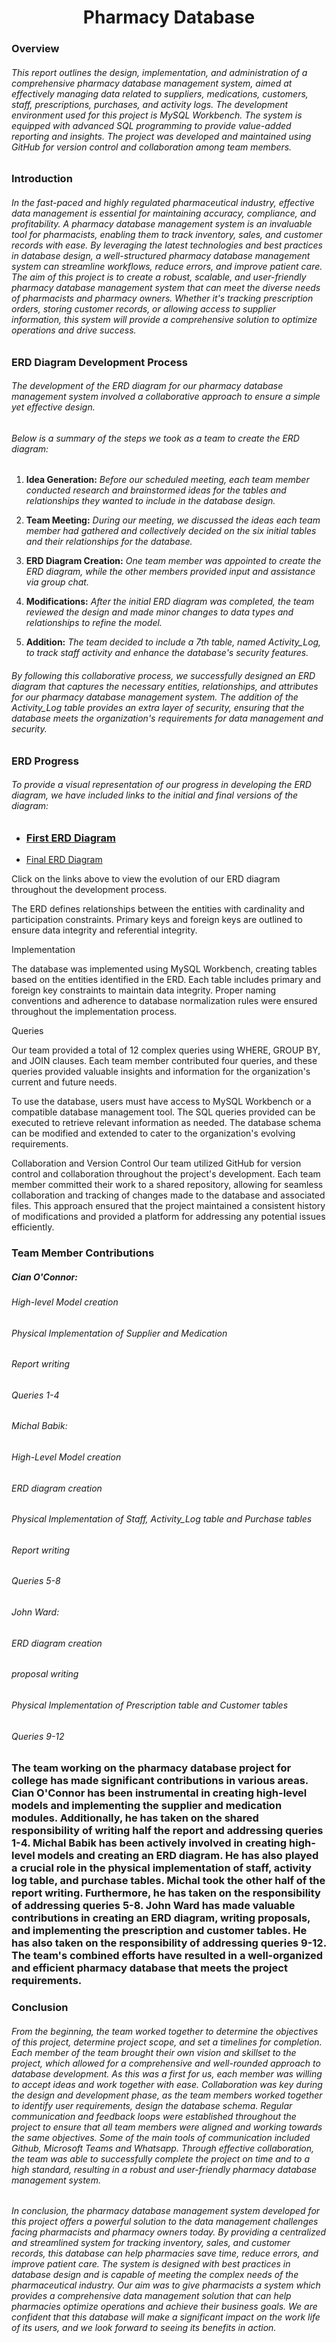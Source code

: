 
<h1 align="center">Pharmacy Database</h1>

### Overview

###### This report outlines the design, implementation, and administration of a comprehensive pharmacy database management system, aimed at effectively managing data related to suppliers, medications, customers, staff, prescriptions, purchases, and activity logs. The development environment used for this project is MySQL Workbench. The system is equipped with advanced SQL programming to provide value-added reporting and insights. The project was developed and maintained using GitHub for version control and collaboration among team members. 

### Introduction

###### In the fast-paced and highly regulated pharmaceutical industry, effective data management is essential for maintaining accuracy, compliance, and profitability. A pharmacy database management system is an invaluable tool for pharmacists, enabling them to track inventory, sales, and customer records with ease. By leveraging the latest technologies and best practices in database design, a well-structured pharmacy database management system can streamline workflows, reduce errors, and improve patient care. The aim of this project is to create a robust, scalable, and user-friendly pharmacy database management system that can meet the diverse needs of pharmacists and pharmacy owners. Whether it's tracking prescription orders, storing customer records, or allowing access to supplier information, this system will provide a comprehensive solution to optimize operations and drive success. 

### ERD Diagram Development Process

###### The development of the ERD diagram for our pharmacy database management system involved a collaborative approach to ensure a simple yet effective design.

###### Below is a summary of the steps we took as a team to create the ERD diagram:

1. **Idea Generation:** *Before our scheduled meeting, each team member conducted research and brainstormed ideas for the tables and relationships they wanted to include in the database design.*

2. **Team Meeting:** *During our meeting, we discussed the ideas each team member had gathered and collectively decided on the six initial tables and their relationships for the database.*

3. **ERD Diagram Creation:** *One team member was appointed to create the ERD diagram, while the other members provided input and assistance via group chat.*

4. **Modifications:** *After the initial ERD diagram was completed, the team reviewed the design and made minor changes to data types and relationships to refine the model.*

5. **Addition:** *The team decided to include a 7th table, named Activity_Log, to track staff activity and enhance the database's security features.*

###### By following this collaborative process, we successfully designed an ERD diagram that captures the necessary entities, relationships, and attributes for our pharmacy database management system. The addition of the Activity_Log table provides an extra layer of security, ensuring that the database meets the organization's requirements for data management and security.

### ERD Progress

###### To provide a visual representation of our progress in developing the ERD diagram, we have included links to the initial and final versions of the diagram:

- ### <p><a href="https://user-images.githubusercontent.com/100808929/227038056-dd55c74f-d285-4205-a8d6-d9e47a8c0027.png" target="_blank">First ERD Diagram</a></p>
- <p><a href="https://user-images.githubusercontent.com/100808929/224486491-4309558e-7277-4284-9079-5b86010aafe2.png" target="_blank">Final ERD Diagram</a></p>

Click on the links above to view the evolution of our ERD diagram throughout the development process.

The ERD defines relationships between the entities with cardinality and participation constraints. Primary keys and foreign keys are outlined to ensure data integrity and referential integrity.

Implementation

The database was implemented using MySQL Workbench, creating tables based on the entities identified in the ERD. Each table includes primary and foreign key constraints to maintain data integrity. Proper naming conventions and adherence to database normalization rules were ensured throughout the implementation process.

Queries

Our team provided a total of 12 complex queries using WHERE, GROUP BY, and JOIN clauses. Each team member contributed four queries, and these queries provided valuable insights and information for the organization's current and future needs.


To use the database, users must have access to MySQL Workbench or a compatible database management tool. The SQL queries provided can be executed to retrieve relevant information as needed. The database schema can be modified and extended to cater to the organization's evolving requirements.

Collaboration and Version Control
Our team utilized GitHub for version control and collaboration throughout the project's development. Each team member committed their work to a shared repository, allowing for seamless collaboration and tracking of changes made to the database and associated files. This approach ensured that the project maintained a consistent history of modifications and provided a platform for addressing any potential issues efficiently.

### Team Member Contributions
##### Cian O'Connor:

###### High-level Model creation 
###### Physical Implementation of Supplier and Medication 
###### Report writing
###### Queries 1-4

###### Michal Babik:

###### High-Level Model creation
###### ERD diagram creation 
###### Physical Implementation of Staff, Activity_Log table and Purchase tables 
###### Report writing 
###### Queries 5-8

###### John Ward:

###### ERD diagram creation
###### proposal writing
###### Physical Implementation of Prescription table and Customer tables
###### Queries 9-12

### The team working on the pharmacy database project for college has made significant contributions in various areas. Cian O'Connor has been instrumental in creating high-level models and implementing the supplier and medication modules. Additionally, he has taken on the shared responsibility of writing half the report and addressing queries 1-4. Michal Babik has been actively involved in creating high-level models and creating an ERD diagram. He has also played a crucial role in the physical implementation of staff, activity log table, and purchase tables. Michal took the other half of the report writing. Furthermore, he has taken on the responsibility of addressing queries 5-8. John Ward has made valuable contributions in creating an ERD diagram, writing proposals, and implementing the prescription and customer tables. He has also taken on the responsibility of addressing queries 9-12. The team's combined efforts have resulted in a well-organized and efficient pharmacy database that meets the project requirements.

### Conclusion

###### From the beginning, the team worked together to determine the objectives of this project, determine project scope, and set a timelines for completion. Each member of the team brought their own vision and skillset to the project, which allowed for a comprehensive and well-rounded approach to database development. As this was a first for us, each member was willing to accept ideas and work together with ease. Collaboration was key during the design and development phase, as the team members worked together to identify user requirements, design the database schema. Regular communication and feedback loops were established throughout the project to ensure that all team members were aligned and working towards the same objectives. Some of the main tools of communication included Github, Microsoft Teams and Whatsapp. Through effective collaboration, the team was able to successfully complete the project on time and to a high standard, resulting in a robust and user-friendly pharmacy database management system.

###### In conclusion, the pharmacy database management system developed for this project offers a powerful solution to the data management challenges facing pharmacists and pharmacy owners today. By providing a centralized and streamlined system for tracking inventory, sales, and customer records, this database can help pharmacies save time, reduce errors, and improve patient care. The system is designed with best practices in database design and is capable of meeting the complex needs of the pharmaceutical industry. Our aim was to give pharmacists a system  which provides a comprehensive data management solution that can help pharmacies optimize operations and achieve their business goals. We are confident that this database will make a significant impact on the work life of its users, and we look forward to seeing its benefits in action.
